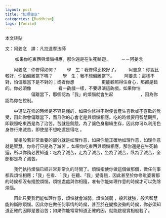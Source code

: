 ```yaml
---
layout: post
title: "如理做意"
categories: [Buddhism]
tags: [Yoniso]
---
```

本文转贴

文：阿姜念　譯：凡拉達摩法師
　　


　　 如果你吃東西與煩惱相應，那你還是在生死輪迴。
　　 －－阿姜念

　　阿姜念：你修得如何？ 
　　學　生：我修得比較好了。 
　　阿姜念：你說比較好，你怕偏離當下嗎？ 
　　學　生：我不想偏離當下。 
　　阿姜念：這樣不對，怕偏離當下是不對的；或者你想
　　　　　　更能觀照得住身心，那都是錯的。你必須像
　　　　　　看一齣戲一樣，不要導演這齣戲。如果你怕
　　　　　　偏離當下，那個認為「我」的煩惱就會生起
　　　　　　，因為你認為你在控制。

　　中道法在修的時候是不容易懂的，如果你修得不對便會產生喜歡或不喜歡的覺受，因此你會偏離當下，而且你的心會老是與煩惱相應。吃的時候要用智慧觀照，即觀照吃東西是為了治苦。苦就是飢餓，為了讓色身繼續生存，因此你可以利用色身修行來滅苦，即使是不想吃還是得吃
。

　　實相般若非常重要的部分就是如理作意，如果你能正確地如理作意，如理作意就是智慧。你修行只是為了滅苦
。如果你吃東西與煩惱相應，那你還是在生死輪迴，所以你務必要知道：吃為了滅苦，走為了滅苦，坐為了滅苦，臥為了滅苦，全部都是為了滅苦。

　　我們執持煩惱已經非常非常久的時間了。煩惱指使你做這個做那個，做任何事都與煩惱相應；「我」在看、「
我」在聽、「我」覺得餓，因此甚至於你修毗婆奢那的時候都沒有擺脫煩惱，煩惱處處與你相隨，唯有你能如理作意的時候才可以免除煩惱。

　　因此只要我們能如理作意，煩惱就會減弱。煩惱減弱
，般若就強，般若智慧能夠斷除煩惱。因此你在做任何事情的時候，甚至於在變換姿勢的時候，你必須知道正確的因即是要治苦；如果你能常常知道正確的因，就能啟發實相般若了。


